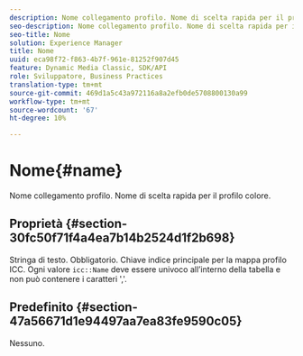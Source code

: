 ```yaml
---
description: Nome collegamento profilo. Nome di scelta rapida per il profilo colore.
seo-description: Nome collegamento profilo. Nome di scelta rapida per il profilo colore.
seo-title: Nome
solution: Experience Manager
title: Nome
uuid: eca98f72-f863-4b7f-961e-81252f907d45
feature: Dynamic Media Classic, SDK/API
role: Sviluppatore, Business Practices
translation-type: tm+mt
source-git-commit: 469d1a5c43a972116a8a2efb0de5708800130a99
workflow-type: tm+mt
source-wordcount: '67'
ht-degree: 10%

---
```



# Nome{#name}

Nome collegamento profilo. Nome di scelta rapida per il profilo colore.

## Proprietà {#section-30fc50f71f4a4ea7b14b2524d1f2b698}

Stringa di testo. Obbligatorio. Chiave indice principale per la mappa profilo ICC. Ogni valore `icc::Name` deve essere univoco all’interno della tabella e non può contenere i caratteri &#39;,&#39;.

## Predefinito {#section-47a56671d1e94497aa7ea83fe9590c05}

Nessuno.
